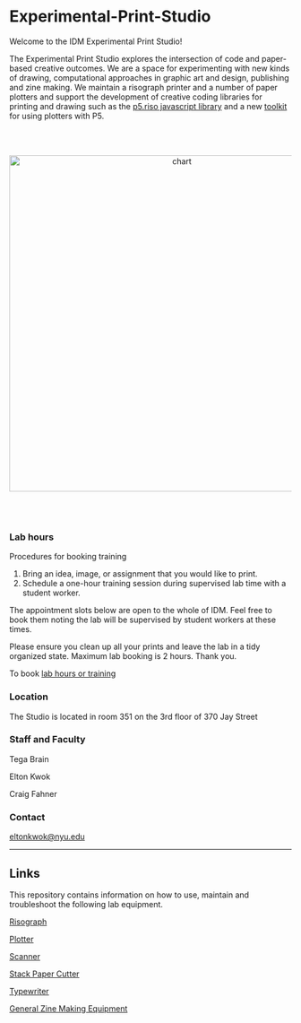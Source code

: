 # Experimental-Print-Studio

Welcome to the IDM Experimental Print Studio!

The Experimental Print Studio explores the intersection of code and paper-based creative outcomes. We are a space for experimenting with new kinds of drawing, computational approaches in graphic art and design, publishing and zine making. We maintain a risograph printer and a number of paper plotters and support the development of creative coding libraries for printing and drawing such as the [p5.riso javascript library](https://antiboredom.github.io/p5.riso/) and a new [toolkit](./Plotter/README.md) for using plotters with P5.

<br></br>
 <div align="center">
 <img src="banner.png" alt="chart" width="600" al/>
 </div>

<br></br>


### Lab hours

Procedures for booking training 

1. Bring an idea, image, or assignment that you would like to print. 
2. Schedule a one-hour training session during supervised lab time with a student worker.

The appointment slots below are open to the whole of IDM. Feel free to book them noting the lab will be supervised by student workers at these times.

Please ensure you clean up all your prints and leave the lab in a tidy organized state. Maximum lab booking is 2 hours. Thank you.

To book [lab hours or training](https://calendar.google.com/calendar/u/0/appointments/schedules/AcZssZ3t44ymGjvp62wzsYuedBQ081B_LMiwMkvmHnCSnn828G1suv-F4KLZi0_CpgEst4F9Pmxyb6E4)


### Location

The Studio is located in room 351 on the 3rd floor of 370 Jay Street

### Staff and Faculty

Tega Brain

Elton Kwok

Craig Fahner


### Contact

eltonkwok@nyu.edu

---

## Links

This repository contains information on how to use, maintain and troubleshoot the following lab equipment.

[Risograph](./Riso/README.md)

[Plotter](./Plotter/README.md)

[Scanner](./Scanner/README.md)

[Stack Paper Cutter](./Cutter/README.md)

[Typewriter](./Typewriter/README.md)

[General Zine Making Equipment](./General_Zine_Making_Equipment/README.md)




